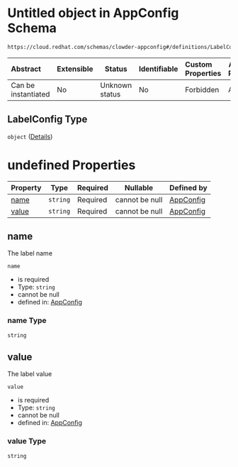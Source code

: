 # Untitled object in AppConfig Schema

```txt
https://cloud.redhat.com/schemas/clowder-appconfig#/definitions/LabelConfig
```




| Abstract            | Extensible | Status         | Identifiable | Custom Properties | Additional Properties | Access Restrictions | Defined In                                                    |
| :------------------ | ---------- | -------------- | ------------ | :---------------- | --------------------- | ------------------- | ------------------------------------------------------------- |
| Can be instantiated | No         | Unknown status | No           | Forbidden         | Allowed               | none                | [schema.json\*](../../out/schema.json "open original schema") |

## LabelConfig Type

`object` ([Details](schema-definitions-labelconfig.md))

# undefined Properties

| Property        | Type     | Required | Nullable       | Defined by                                                                                                                                                          |
| :-------------- | -------- | -------- | -------------- | :------------------------------------------------------------------------------------------------------------------------------------------------------------------ |
| [name](#name)   | `string` | Required | cannot be null | [AppConfig](schema-definitions-labelconfig-properties-name.md "https&#x3A;//cloud.redhat.com/schemas/clowder-appconfig#/definitions/LabelConfig/properties/name")   |
| [value](#value) | `string` | Required | cannot be null | [AppConfig](schema-definitions-labelconfig-properties-value.md "https&#x3A;//cloud.redhat.com/schemas/clowder-appconfig#/definitions/LabelConfig/properties/value") |

## name

The label name


`name`

-   is required
-   Type: `string`
-   cannot be null
-   defined in: [AppConfig](schema-definitions-labelconfig-properties-name.md "https&#x3A;//cloud.redhat.com/schemas/clowder-appconfig#/definitions/LabelConfig/properties/name")

### name Type

`string`

## value

The label value


`value`

-   is required
-   Type: `string`
-   cannot be null
-   defined in: [AppConfig](schema-definitions-labelconfig-properties-value.md "https&#x3A;//cloud.redhat.com/schemas/clowder-appconfig#/definitions/LabelConfig/properties/value")

### value Type

`string`
